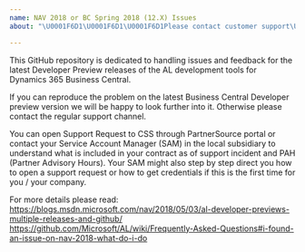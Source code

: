 ```yaml
---
name: NAV 2018 or BC Spring 2018 (12.X) Issues
about: "\U0001F6D1\U0001F6D1\U0001F6D1Please contact customer support\U0001F6D1\U0001F6D1\U0001F6D1"

---
```


This GitHub repository is dedicated to handling issues and feedback for the latest Developer Preview releases of the AL development tools for Dynamics 365 Business Central. 

If you can reproduce the problem on the latest Business Central Developer preview version we will be happy to look further into it. Otherwise please contact the regular support channel.

You can open Support Request to CSS through PartnerSource portal or contact your Service Account Manager (SAM) in the local subsidiary to understand what is included in your contract as of support incident and PAH (Partner Advisory Hours). Your SAM might also step by step direct you how to open a support request or how to get credentials if this is the first time for you / your company.

For more details please read:
https://blogs.msdn.microsoft.com/nav/2018/05/03/al-developer-previews-multiple-releases-and-github/
https://github.com/Microsoft/AL/wiki/Frequently-Asked-Questions#i-found-an-issue-on-nav-2018-what-do-i-do
